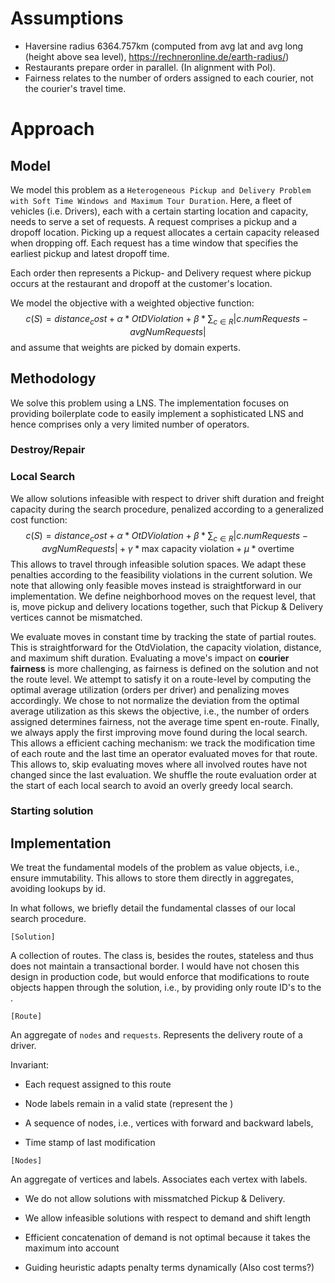 # Assumptions

* Haversine radius 6364.757km (computed from avg lat and avg long (height above sea level), https://rechneronline.de/earth-radius/)
* Restaurants prepare order in parallel. (In alignment with Pol).
* Fairness relates to the number of orders assigned to each courier, not the courier's travel time.

# Approach

## Model

We model this problem as a `Heterogeneous Pickup and Delivery Problem with Soft Time Windows and Maximum Tour Duration`.
Here, a fleet of vehicles (i.e. Drivers), each with a certain starting location and capacity, needs to serve a set of requests.
A request comprises a pickup and a dropoff location. Picking up a request allocates a certain capacity released when dropping off. 
Each request has a time window that specifies the earliest pickup and latest dropoff time. 

Each order then represents a Pickup- and Delivery request where pickup occurs at the restaurant and dropoff at the customer's location.

We model the objective with a weighted objective function:
$$ c(S) = distance_cost + \alpha * OtDViolation + \beta * \sum_{c \in R} |c.numRequests - avgNumRequests| $$
and assume that weights are picked by domain experts.

## Methodology

We solve this problem using a LNS. 
The implementation focuses on providing boilerplate code to easily implement a sophisticated LNS and hence 
comprises only a very limited number of operators.

### Destroy/Repair

### Local Search

We allow solutions infeasible with respect to driver shift duration and freight capacity during the search procedure, penalized according to a generalized cost function:
$$ c(S) = distance_cost + \alpha * OtDViolation + \beta * \sum_{c \in R} |c.numRequests - avgNumRequests| + \gamma * \text{max capacity violation} + \mu * \text{overtime}$$
This allows to travel through infeasible solution spaces. We adapt these penalties according to the feasibility violations in the current solution. 
We note that allowing only feasible moves instead is straightforward in our implementation.
We define neighborhood moves on the request level, that is, move pickup and delivery locations together, such that Pickup & Delivery vertices cannot be mismatched.

We evaluate moves in constant time by tracking the state of partial routes.
This is straightforward for the OtdViolation, the capacity violation, distance, and maximum shift duration. 
Evaluating a move's impact on **courier fairness** is more challenging, as fairness is defined on the solution and not the route level. 
We attempt to satisfy it on a route-level by computing the optimal average utilization (orders per driver) and penalizing moves accordingly.
We chose to not normalize the deviation from the optimal average utilization as this skews the objective, i.e., the number of orders assigned determines fairness, not the average time spent en-route.
Finally, we always apply the first improving move found during the local search. This allows a efficient caching mechanism: 
we track the modification time of each route and the last time an operator evaluated moves for that route. This allows to, 
skip evaluating moves where all involved routes have not changed since the last evaluation. 
We shuffle the route evaluation order at the start of each local search to avoid an overly greedy local search.

### Starting solution

## Implementation

We treat the fundamental models of the problem as value objects, i.e., ensure immutability. 
This allows to store them directly in aggregates, avoiding lookups by id.

In what follows, we briefly detail the fundamental classes of our local search procedure.

`[Solution]`

A collection of routes. The class is, besides the routes, stateless and thus does not maintain a transactional border. 
I would have not chosen this design in production code, but would enforce that modifications to route objects happen through the solution, i.e.,
by providing only route ID's to the .

`[Route]`

An aggregate of `nodes` and `requests`. Represents the delivery route of a driver.

Invariant:
* Each request assigned to this route
* Node labels remain in a valid state (represent the )

* A sequence of nodes, i.e., vertices with forward and backward labels, 
* Time stamp of last modification

`[Nodes]`

An aggregate of vertices and labels. Associates each vertex with labels.

* We do not allow solutions with missmatched Pickup & Delivery.
* We allow infeasible solutions with respect to demand and shift length

* Efficient concatenation of demand is not optimal because it takes the maximum into account

* Guiding heuristic adapts penalty terms dynamically (Also cost terms?)